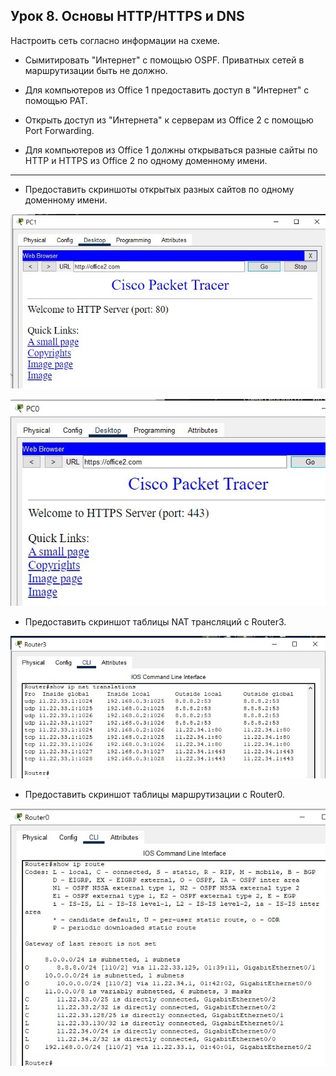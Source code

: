 ## Урок 8. Основы HTTP/HTTPS и DNS

Настроить сеть согласно информации на схеме.

- Сымитировать "Интернет" с помощью OSPF. Приватных сетей в маршрутизации быть не должно.

- Для компьютеров из Office 1 предоставить доступ в "Интернет" с помощью PAT.

- Открыть доступ из "Интернета" к серверам из Office 2 c помощью Port Forwarding.

- Для компьютеров из Office 1 должны открываться разные сайты по HTTP и HTTPS из Office 2 по одному доменному имени.

---

- Предоставить скриншоты открытых разных сайтов по одному доменному имени.

![scr-1](./images/scr-1.jpg)

![scr-2](./images/scr-2.jpg)

- Предоставить скриншот таблицы NAT трансляций с Router3.

![scr-3](./images/scr-3.jpg)

- Предоставить скриншот таблицы маршрутизации с Router0.

![scr-4](./images/scr-4.jpg)
